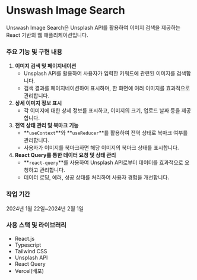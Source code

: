 # **Unswash Image Search**

Unswash Image Search은 Unsplash API를 활용하여 이미지 검색을 제공하는 React 기반의 웹 애플리케이션입니다.

### **주요 기능 및 구현 내용**

1. **이미지 검색 및 페이지네이션**
   - Unsplash API를 활용하여 사용자가 입력한 키워드에 관련된 이미지를 검색합니다.
   - 검색 결과를 페이지네이션하여 표시하며, 한 화면에 여러 이미지를 효과적으로 관리합니다.
2. **상세 이미지 정보 표시**
   - 각 이미지에 대한 상세 정보를 표시하고, 이미지의 크기, 업로드 날짜 등을 제공합니다.
3. **전역 상태 관리 및 북마크 기능**
   - **`useContext`**와 **`useReducer`**를 활용하여 전역 상태로 북마크 여부를 관리합니다.
   - 사용자가 이미지를 북마크하면 해당 이미지의 북마크 상태를 표시합니다.
4. **React Query를 통한 데이터 요청 및 상태 관리**
   - **`react-query`**를 사용하여 Unsplash API로부터 데이터를 효과적으로 요청하고 관리합니다.
   - 데이터 로딩, 에러, 성공 상태를 처리하여 사용자 경험을 개선합니다.

### **작업 기간**

2024년 1월 22일~2024년 2월 1일

### **사용 스택 및 라이브러리**

- React.js
- Typescript
- Tailwind CSS
- Unsplash API
- React Query
- Vercel(배포)
